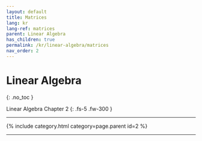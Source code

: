 ```yaml
---
layout: default
title: Matrices
lang: kr
lang-ref: matrices
parent: Linear Algebra
has_children: true
permalink: /kr/linear-algebra/matrices
nav_order: 2
---
```


# Linear Algebra
{: .no_toc }


Linear Algebra Chapter 2
{: .fs-5 .fw-300 }

---

{% include category.html category=page.parent id=2 %}

---

